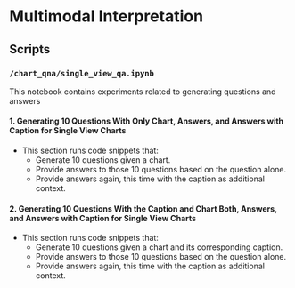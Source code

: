 # Multimodal Interpretation

## Scripts

### `/chart_qna/single_view_qa.ipynb`
This notebook contains experiments related to generating questions and answers

#### 1. Generating 10 Questions With Only Chart, Answers, and Answers with Caption for Single View Charts
- This section runs code snippets that:
  - Generate 10 questions given a chart.
  - Provide answers to those 10 questions based on the question alone.
  - Provide answers again, this time with the caption as additional context.

#### 2. Generating 10 Questions With the Caption and Chart Both, Answers, and Answers with Caption for Single View Charts
- This section runs code snippets that:
  - Generate 10 questions given a chart and its corresponding caption.
  - Provide answers to those 10 questions based on the question alone.
  - Provide answers again, this time with the caption as additional context.
